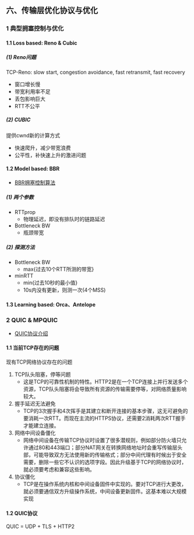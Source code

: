 ## 六、传输层优化协议与优化

### 1 典型拥塞控制与优化

#### 1.1 Loss based: Reno & Cubic

##### (1) Reno问题

TCP-Reno: slow start, congestion avoidance, fast retransmit, fast 
recovery

- 窗口增长慢
- 带宽利用率不足
- 丢包影响巨大
- RTT不公平


##### (2) CUBIC

提供cwnd新的计算方式
- 快速爬升，减少带宽浪费
- 公平性，补快速上升的激进问题

#### 1.2 Model based: BBR

- [BBR拥塞控制算法](https://www.jianshu.com/p/ccc3ed5d602e)
##### (1) 两个参数

- RTTprop
  - 物理延迟，即没有排队时的链路延迟
- Bottleneck BW
  - 瓶颈带宽

##### (2) 探测方法

- Bottleneck BW 
  - max{过去10个RTT所测的带宽}
- minRTT
  - min{过去10秒的最小值}
  - 10s内没有更新，则测一次(4个MSS)

#### 1.3 Learning based: Orca、Antelope



### 2 QUIC & MPQUIC

- [QUIC协议介绍](https://cloud.tencent.com/developer/article/1405624)

#### 1.1 当前TCP存在的问题

现有TCP网络协议存在的问题
1. TCP队头阻塞，停等问题
   - 这是TCP的可靠性机制的特性。HTTP2是在一个TCP连接上并行发送多个资源，TCP队头阻塞将会导致所有资源的传输需要停等，对网络质量影响较大。
2. 握手延迟无法避免
   - TCP的3次握手和4次挥手是其建立和断开连接的基本步骤，这无可避免的要消耗一次RTT。而现在主流的HTTPS协议，还需要2消耗两次RTT握手才能建立连接。
3. 网络中间设备僵化
   - 网络中间设备在传输TCP协议时设置了很多潜规则，例如部分防火墙只允许通过80和443端口；部分NAT网关在转换网络地址时会重写传输层头部，可能导致双方无法使用新的传输格式；部分中间代理有时候出于安全需要，删除一些它不认识的选项字段。因此升级基于TCP的网络协议时，就必须要考虑和兼容这些影响。
4. 协议僵化
   - TCP是在操作系统内核和中间设备固件中实现的。要对TCP进行大更改，就必须要通信双方升级操作系统，中间设备更新固件。这基本难以大规模实现


#### 1.2 QUIC协议

QUIC = UDP + TLS + HTTP2
